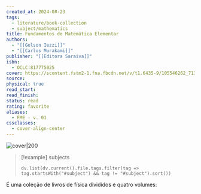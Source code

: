 ```yaml
---
created_at: 2024-08-23
tags:
  - literature/book-collection
  - subject/mathematics
title: Fundamentos de Matemática Elementar
authors:
  - "[[Gelson Iezzi]]"
  - "[[Carlos Murakami]]"
publisher: "[[Editora Saraiva]]"
isbn:
  - OCLC:817775025
cover: https://scontent.fstm2-1.fna.fbcdn.net/v/t1.6435-9/105546262_713850585846519_1432733713419895387_n.jpg?_nc_cat=108&ccb=1-7&_nc_sid=06a7ca&_nc_ohc=tj2kbfhq8z4Q7kNvgERzOzf&_nc_ht=scontent.fstm2-1.fna&oh=00_AYAYLVdfIvC-XzPP8RFfdIrM4D5QzKKQ611bE5hAT5tOig&oe=66F01C13
source: 
physical: true
read_start: 
read_finish: 
status: read
rating: favorite
aliases:
  - FME - v. 01
cssclasses:
  - cover-align-center
---
```


![cover|200](https://scontent.fstm2-1.fna.fbcdn.net/v/t1.6435-9/105546262_713850585846519_1432733713419895387_n.jpg?_nc_cat=108&ccb=1-7&_nc_sid=06a7ca&_nc_ohc=tj2kbfhq8z4Q7kNvgERzOzf&_nc_ht=scontent.fstm2-1.fna&oh=00_AYAYLVdfIvC-XzPP8RFfdIrM4D5QzKKQ611bE5hAT5tOig&oe=66F01C13)

> [!example] subjects
> ```dataviewjs
> dv.list(dv.current().file.tags.filter(tag => tag.startsWith("#subject") && tag != "#subject").sort())
> ```

 É uma coleção de livros de física divididos e quatro volumes:
